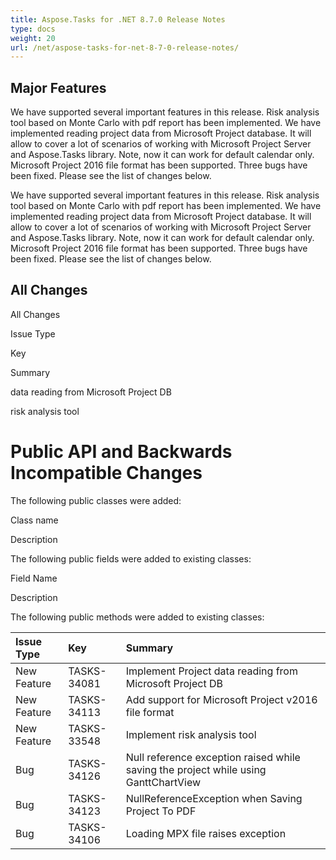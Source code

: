 ```yaml
---
title: Aspose.Tasks for .NET 8.7.0 Release Notes
type: docs
weight: 20
url: /net/aspose-tasks-for-net-8-7-0-release-notes/
---
```


## **Major Features**
We have supported several important features in this release. Risk 
analysis tool based on Monte Carlo with pdf report has been implemented.
We have implemented reading project data from Microsoft Project database. It 
will allow to cover a lot of scenarios of working with Microsoft Project 
Server and Aspose.Tasks library. Note, now it can work for default 
calendar only. Microsoft Project 2016 file format has been supported. Three 
bugs have been fixed. Please see the list of changes below. 

We have supported several important features in this release. Risk 
analysis tool based on Monte Carlo with pdf report has been implemented.
We have implemented reading project data from Microsoft Project database. It 
will allow to cover a lot of scenarios of working with Microsoft Project 
Server and Aspose.Tasks library. Note, now it can work for default 
calendar only. Microsoft Project 2016 file format has been supported. Three 
bugs have been fixed. Please see the list of changes below.
## **All Changes**
All Changes

Issue Type

Key

Summary

data reading from Microsoft Project DB

risk analysis tool
# **Public API and Backwards Incompatible Changes**
The following public classes were added:

Class name

Description

The following public fields were added to existing classes:

Field Name

Description

The following public methods were added to existing classes:

|**Issue Type** |**Key** |**Summary** |
| :- | :- | :- |
|New Feature |TASKS-34081 |Implement Project data reading from Microsoft Project DB |
|New Feature |TASKS-34113 |Add support for Microsoft Project v2016 file format |
|New Feature |TASKS-33548 |Implement risk analysis tool |
|Bug |TASKS-34126 |Null reference exception raised while saving the project while using GanttChartView |
|Bug |TASKS-34123 |NullReferenceException when Saving Project To PDF |
|Bug |TASKS-34106 |Loading MPX file raises exception |

